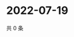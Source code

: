 # 2022-07-19

共 0 条

<!-- BEGIN WEIBO -->
<!-- 最后更新时间 Tue Jul 19 2022 15:14:51 GMT+0800 (China Standard Time) -->

<!-- END WEIBO -->
